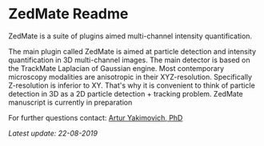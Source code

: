 # ZedMate Readme

ZedMate is a suite of plugins aimed multi-channel intensity quantification.

The main plugin called ZedMate is aimed at particle detection and intensity quantification in 3D multi-channel images. The main detector is based on the TrackMate Laplacian of Gaussian engine. Most contemporary microscopy modalities are anisotropic in their XYZ-resolution. Specifically Z-resolution is inferior to XY. That's why it is convenient to think of particle detection in 3D as a 2D particle detection + tracking problem. ZedMate manuscript is currently in preparation

For further questions contact:
[Artur Yakimovich, PhD](mailto:artur.yakimovich@gmail.com)

*Latest update: 22-08-2019*
